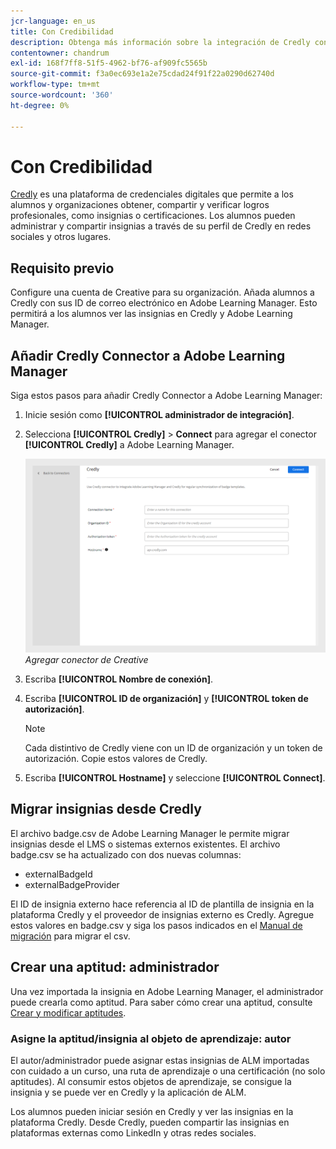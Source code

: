 ```yaml
---
jcr-language: en_us
title: Con Credibilidad
description: Obtenga más información sobre la integración de Credly con ALM para administrar y compartir insignias externas de la plataforma en varios canales de medios sociales
contentowner: chandrum
exl-id: 168f7ff8-51f5-4962-bf76-af909fc5565b
source-git-commit: f3a0ec693e1a2e75cdad24f91f22a0290d62740d
workflow-type: tm+mt
source-wordcount: '360'
ht-degree: 0%

---
```


# Con Credibilidad

[Credly](https://info.credly.com/) es una plataforma de credenciales digitales que permite a los alumnos y organizaciones obtener, compartir y verificar logros profesionales, como insignias o certificaciones. Los alumnos pueden administrar y compartir insignias a través de su perfil de Credly en redes sociales y otros lugares.

## Requisito previo

Configure una cuenta de Creative para su organización. Añada alumnos a Credly con sus ID de correo electrónico en Adobe Learning Manager. Esto permitirá a los alumnos ver las insignias en Credly y Adobe Learning Manager.

## Añadir Credly Connector a Adobe Learning Manager

Siga estos pasos para añadir Credly Connector a Adobe Learning Manager:

1. Inicie sesión como **[!UICONTROL administrador de integración]**.
2. Selecciona **[!UICONTROL Credly]** > **Connect** para agregar el conector **[!UICONTROL Credly]** a Adobe Learning Manager.

   ![](assets/connector-credly.png)
   _Agregar conector de Creative_

3. Escriba **[!UICONTROL Nombre de conexión]**.
4. Escriba **[!UICONTROL ID de organización]** y **[!UICONTROL token de autorización]**.

   >[!NOTE]
   >
   >Cada distintivo de Credly viene con un ID de organización y un token de autorización. Copie estos valores de Credly.

5. Escriba **[!UICONTROL Hostname]** y seleccione **[!UICONTROL Connect]**.

## Migrar insignias desde Credly

El archivo badge.csv de Adobe Learning Manager le permite migrar insignias desde el LMS o sistemas externos existentes. El archivo badge.csv se ha actualizado con dos nuevas columnas:

* externalBadgeId
* externalBadgeProvider

El ID de insignia externo hace referencia al ID de plantilla de insignia en la plataforma Credly y el proveedor de insignias externo es Credly. Agregue estos valores en badge.csv y siga los pasos indicados en el [Manual de migración](https://experienceleague.adobe.com/es/docs/learning-manager/using/integration/migration-manual#migrationprocedure) para migrar el csv.

## Crear una aptitud: administrador

Una vez importada la insignia en Adobe Learning Manager, el administrador puede crearla como aptitud. Para saber cómo crear una aptitud, consulte [Crear y modificar aptitudes](https://experienceleague.adobe.com/es/docs/learning-manager/using/admin/skills-levels).

### Asigne la aptitud/insignia al objeto de aprendizaje: autor

El autor/administrador puede asignar estas insignias de ALM importadas con cuidado a un curso, una ruta de aprendizaje o una certificación (no solo aptitudes). Al consumir estos objetos de aprendizaje, se consigue la insignia y se puede ver en Credly y la aplicación de ALM.

Los alumnos pueden iniciar sesión en Credly y ver las insignias en la plataforma Credly. Desde Credly, pueden compartir las insignias en plataformas externas como LinkedIn y otras redes sociales.
